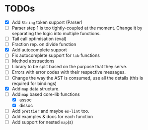 # TODOs

- [x] Add `String` token support (Parser)
- [ ] Parser step 1 is too tightly-coupled at the moment. Change it by separating the logic into
      multiple functions.
- [ ] Tail call optimisation (eval)
- [ ] Fraction rep. on divide function
- [x] Add autocomplete support
- [ ] Fix autocomplete support for `lib` functions
- [ ] Method abstractions
- [ ] Library to be split based on the purpose that they serve.
- [ ] Errors with error codes with their respective messages.
- [ ] Change the way the AST is consumed, use all the details (this is required for bindings)
- [x] Add `map` data structure.
- [ ] Add `map` based core-lib functions
  - [x] assoc
  - [x] dissoc
- [ ] Add `prettier` and maybe `es-lint` too.
- [ ] Add examples & docs for each function
- [ ] Add support for nested `map`(s)
